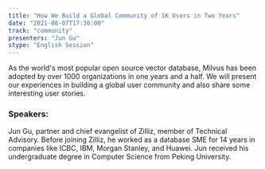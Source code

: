 ```yaml
---
title: "How We Build a Global Community of 1K Users in Two Years"
date: "2021-08-07T17:30:00" 
track: "community"
presenters: "Jun Gu"
stype: "English Session"
---
```

As the world's most popular open source vector database, Milvus has been adopted by over 1000 organizations in one years and a half. We will present our experiences in building a global user community and also share some interesting user stories.
 ### Speakers:
 Jun Gu, partner and chief evangelist of Zilliz, member of Technical Advisory. Before joining Zilliz, he worked as a database SME for 14 years in companies like ICBC, IBM, Morgan Stanley, and Huawei. Jun received his undergraduate degree in Computer Science from Peking University.
